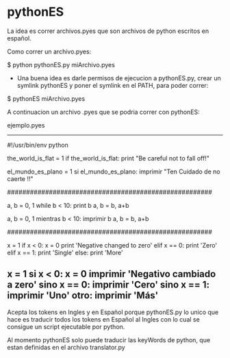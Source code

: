 # pythonES

La idea es correr archivos.pyes que son archivos de python escritos en español.

Como correr un archivo.pyes:

$ python pythonES.py miArchivo.pyes

* Una buena idea es darle permisos de ejecucion a pythonES.py, crear un symlink pythonES y poner el symlink en el PATH, para poder correr:

$ pythonES miArchivo.pyes

A continuacion un archivo .pyes 
que se podria correr con pythonES:

ejemplo.pyes

---------------------------------------------------------------
#!/usr/bin/env python

the_world_is_flat = 1
if the_world_is_flat:
	print "Be careful not to fall off!"

el_mundo_es_plano = 1
si el_mundo_es_plano:
	imprimir "Ten Cuidado de no caerte !!"

######################################################

a, b = 0, 1
while b < 10:
	print b
	a, b = b, a+b

a, b = 0, 1
mientras b < 10:
	imprimir b
	a, b = b, a+b

######################################################

x = 1
if x < 0:
	x = 0
	print 'Negative changed to zero'
elif x == 0:
	print 'Zero'
elif x == 1:
	print 'Single'
else:
	print 'More'

x = 1
si x < 0:
	x = 0
	imprimir 'Negativo cambiado a zero'
sino x == 0:
	imprimir 'Cero'
sino x == 1:
	imprimir 'Uno'
otro:
	imprimir 'Más'
---------------------------------------------------------------

Acepta los tokens en Ingles y en Español porque pythonES.py lo unico que hace es traducir todos los tokens en Español al Ingles con lo cual se consigue un script ejecutable por python.

Al momento pythonES solo puede traducir las keyWords de python, que estan definidas en el archivo translator.py




